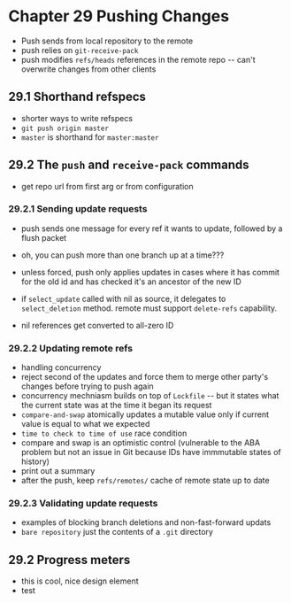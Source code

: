 # Chapter 29 Pushing Changes

- Push sends from local repository to the remote
- push relies on `git-receive-pack`
- push modifies `refs/heads` references in the remote repo -- can't overwrite changes from other clients

## 29.1 Shorthand refspecs
- shorter ways to write refspecs
- `git push origin master` 
- `master` is shorthand for `master:master`

## 29.2 The `push` and `receive-pack` commands
- get repo url from first arg or from configuration

### 29.2.1 Sending update requests
- push sends one message for every ref it wants to update, followed by a flush packet 
- oh, you can push more than one branch up at a time??? 
- unless forced, push only applies updates in cases where it has commit for the old id and has checked it's an ancestor of the new ID

- if `select_update` called with nil as source, it delegates to `select_deletion` method. remote must support `delete-refs` capability.
- nil references get converted to all-zero ID

### 29.2.2 Updating remote refs
- handling concurrency
- reject second of the updates and force them to merge other party's changes before trying to push again
- concurrency mechniasm builds on top of `Lockfile` -- but it states what the current state was at the time it began its request
- `compare-and-swap` atomically updates a mutable value only if current value is equal to what we expected
- `time to check to time of use` race condition 
- compare and swap is an optimistic control (vulnerable to the ABA problem but not an issue in Git because IDs have immmutable states of history)
- print out a summary
- after the push, keep `refs/remotes/` cache of remote state up to date


### 29.2.3 Validating update requests
- examples of blocking branch deletions and non-fast-forward updats
- `bare repository` just the contents of a `.git` directory


## 29.2 Progress meters
- this is cool, nice design element 
- test
